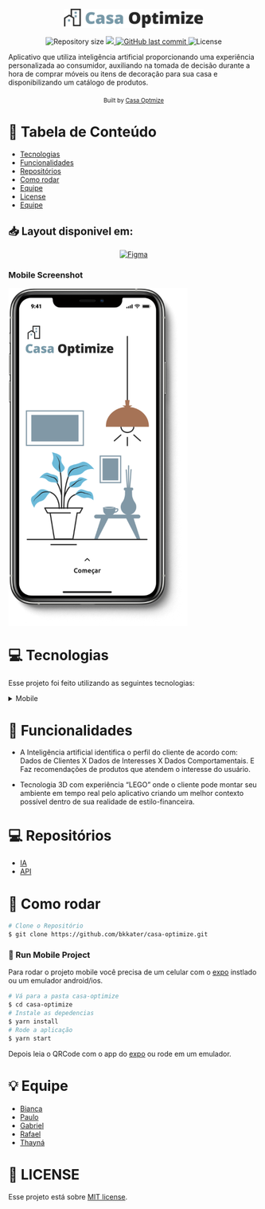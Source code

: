 <p align="center">
   <img src="./assets/logowithimage.png" alt="Happy" width="280"/>
</p>

<p align="center">	
  
  <img alt="Repository size" src="https://img.shields.io/github/repo-size/bkkater/casa-optimize?color=6CBAD9&style=for-the-badge">

  <a aria-label="Completed" href="https://hackathon.polinize.com/">
    <img src="https://img.shields.io/badge/Hackathon -Polinize-6CBAD9?style=for-the-badge"></img>
  </a>
  <a href="https://github.com/bkkater/casa-optimize/commits/master">
    <img alt="GitHub last commit" src="https://img.shields.io/github/last-commit/bkkater/casa-optimize?color=6CBAD9&style=for-the-badge">
  </a> 
  <img alt="License" src="https://img.shields.io/badge/license-MIT-6CBAD9?style=for-the-badge">
</p>

Aplicativo que utiliza inteligência artificial proporcionando uma experiência personalizada ao consumidor, auxiliando na tomada de decisão durante a hora de comprar móveis ou itens de decoração para sua casa e disponibilizando um catálogo de produtos.

<div align="center">
  <sub>Built by
    <a href="https://github.com/Casa-Optmize">Casa Optmize</a>
  </sub>
</div>

# :pushpin: Tabela de Conteúdo

* [Tecnologias](#computer-tecnologias)
* [Funcionalidades](#rocket-funcionalidades)
* [Repositórios](#computer-Repositórios)
* [Como rodar](#construction_worker-como-rodar)
* [Equipe](#equipe)
* [License](#closed_book-license)
* [Equipe](#bulb-Equipe)



## 📥 Layout disponivel em:  
<p align="center">
    <a title=".fig Mobile" href="https://www.figma.com/file/COuTfekgKpb2bBdkCH9gVe/Casa-Optimize?node-id=0%3A1">
        <img alt="Figma" src="https://img.shields.io/badge/Versão Mobile-black?style=flat-square&logo=figma&logoColor=red" width="215px"/>
    </a>
</p>

### Mobile Screenshot
<div style="display: flex; flex-direction: 'row';">
   <img src="./.github/mockup.png" width="360">
</div>


# :computer: Tecnologias
Esse projeto foi feito utilizando as seguintes tecnologias:
<details>
  <summary>Mobile</summary>

-   [React](https://pt-br.reactjs.org/)
-   [React Native](https://reactnative.dev/)
-   [Expo](https://expo.io/learn)
-   [Typescript](https://www.typescriptlang.org/)
-   [React Native Paper](https://reactnativepaper.com/)
-   [React Navigation](https://reactnavigation.org/)
-   [Axios](https://www.npmjs.com/package/axios)
-   [Expo Google Fonts](https://github.com/expo/google-fonts)
-   [VS Code](https://code.visualstudio.com/)

</details>

# :rocket: Funcionalidades

- A Inteligência artificial identifica o perfil do cliente de acordo com: Dados de Clientes X Dados de Interesses X Dados Comportamentais. E Faz recomendações de produtos que atendem o interesse do usuário.

- Tecnologia 3D com experiência “LEGO” onde o cliente pode montar seu ambiente em tempo real pelo aplicativo criando um melhor contexto possível dentro de sua realidade de estilo-financeira.


# :computer: Repositórios
-   [IA](https://github.com/Casa-Optmize/CO_IA)
-   [API](https://github.com/Casa-Optmize/api)

# :construction_worker: Como rodar
```bash
# Clone o Repositório
$ git clone https://github.com/bkkater/casa-optimize.git
```

### 📱 Run Mobile Project
Para rodar o projeto mobile você precisa de um celular com o [expo](https://play.google.com/store/apps/details?id=host.exp.exponent) instlado ou um emulador android/ios.

```bash
# Vá para a pasta casa-optimize
$ cd casa-optimize
# Instale as depedencias
$ yarn install
# Rode a aplicação
$ yarn start
```
Depois leia o QRCode com o app do [expo](https://play.google.com/store/apps/details?id=host.exp.exponent) ou rode em um emulador.

# :bulb: Equipe
- [Bianca](https://github.com/bkkater)
- [Paulo](https://www.linkedin.com/in/paulodocarmo/)
- [Gabriel](https://www.linkedin.com/in/dev-gabriel-mendes/)
- [Rafael](https://www.linkedin.com/in/rafaelbo/)
- [Thayná](https://www.linkedin.com/in/thaina-monteiro/)

# :closed_book: LICENSE

Esse projeto está sobre [MIT license](./LICENSE).
